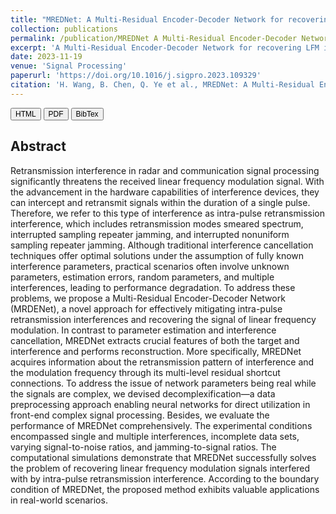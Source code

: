 ```yaml
---
title: "MREDNet: A Multi-Residual Encoder-Decoder Network for recovering LFM interfered by intra-pulse retransmission interferences"
collection: publications
permalink: /publication/MREDNet A Multi-Residual Encoder-Decoder Network for recovering LFM interfered by intra-pulse retransmission interferences
excerpt: 'A Multi-Residual Encoder-Decoder Network for recovering LFM interfered by intra-pulse retransmission interferences'
date: 2023-11-19
venue: 'Signal Processing'
paperurl: 'https://doi.org/10.1016/j.sigpro.2023.109329'
citation: 'H. Wang, B. Chen, Q. Ye et al., MREDNet: A Multi-Residual Encoder-Decoder Network for recovering LFM interfered by intra-pulse retransmission interferences, Signal Processing (2023), doi: https://doi.org/10.1016/j.sigpro.2023.109329.'
---
```

<style> div.a { line-height: 68%; margin-bottom: -10px;} </style> 
<a href='https://doi.org/10.1016/j.sigpro.2023.109329' target="_blank"><button style="font-size:12px"><i class="fab fa-html5"></i> HTML</button></a>
<a href='https://pdf.sciencedirectassets.com/271605/AIP/1-s2.0-S0165168423004036/main.pdf?X-Amz-Security-Token=IQoJb3JpZ2luX2VjEN3%2F%2F%2F%2F%2F%2F%2F%2F%2F%2FwEaCXVzLWVhc3QtMSJHMEUCIHwSeMyP3rhdcPENpuS23gXzIlNkwzwbeXhQIaTA6S0AAiEAi1fLqJ3dMXGPok3tcFmrh2IcrWbIq%2BijSsL2s9aKaM0qswUIRRAFGgwwNTkwMDM1NDY4NjUiDEJhiskDd6tgYgZnZyqQBalblqt8cL6%2FiwICJDAvv0K%2FxuOpb3oOgXA5BdMENiD4C%2BrVm%2Bsk7%2BhCf5FOFbkTCSat5xhtyHK7ZolvrMBBWKhXbCeszn2PyJvnLgrc1NkvXtSCfvJ9xwyBgkFuOeGnCkm0VKTctZdkG5uFGjm6mBIxzrmT7UN0BB1yeUfl2TGCQpjSWGXRMo4ut4UlXtBjexbZ2QZL%2FyGxaRsDoRdZeoFsmFEXu82un9vQv%2F37doBdX77povodINu9IGK0aKopr2Q3QBQRMYxxK7qOoppbyZlXbcBsVDUFPUjvAFnTPXRIj24%2FQ%2BTTWQtw0V%2BqoxCjs2Wh2tDi6DQ1O1ZOvEPQDhUbp1VZGAiI9tsgRuC0EpamkvqODLjEybOZ5maA4740LOrVRq2ZLQnjlViJZIDkUfOmngIjfSakIvf0aS30oSsgKxjDf4kX8rfVDY0s96IMufkFYZ9Wj6DKYX7et6z41yDmHk0ycHAUeVbU6m6TkdKXja%2Fw%2BwrgBM66zwRSDcUTi7yaIP%2FATW7hcfL0t0ViPbKreYiFecUR%2Bi%2FY6hRLeMO0OyYU5yAJ26uyi9YHn%2BevyNRJsyITz1MJd%2FAI7HI5pkDsUQx%2B1t1Gw97OXuHZCRFABwYZfncsCiV6wWWdKGNfKIywqLF6zgpu0Nzon9NXrj0GZVuzf5%2FGMQfxGQ%2FO9cYs%2Bl%2BcRMjddy0lqk0utwa3ifdeSh7zszrSDbkkZB0g3g9pSS1znwlLEzsv17GzogeCpy6NiyRgUvJlk%2BCTRa0wnd5gBp4rlOZvamY9JPwMbV6X%2FbXaybXjOkV3Uk28p6y77UCnrPy3kb5JHd8rEEwnlimxzOuCWzASTUGnQex7bpSRlxqn%2BqYen2DWv9x6ubZvMIrisasGOrEBYHevQsygMw6O6ATV06Sve5uGikvwdvsGZnxll0ihhxQ%2Fu3SlgP7nJo5EOW6jVWCHEOFnnwKiHsTbN%2FgY4%2Fp%2BGoGsZPEFN51%2FhEBI5DwDb%2FulKieD0EO3e8WE6u0NJ%2FrHn3Vcq3af2olwDyTtJPdrGKjir%2FUyiY1mP663DrkCt5%2BaLPVaiqzE4AJp6aqxkw5N41kPV9wnB9CoGBCPvSqr7HMBXHsjmw7ejSZSzJ1v%2FDrl&X-Amz-Algorithm=AWS4-HMAC-SHA256&X-Amz-Date=20231203T131742Z&X-Amz-SignedHeaders=host&X-Amz-Expires=300&X-Amz-Credential=ASIAQ3PHCVTYYPKXK3PX%2F20231203%2Fus-east-1%2Fs3%2Faws4_request&X-Amz-Signature=39d0a6c9088999eaeea093f514ef4bc8823f5e15983137c38357f1e3c8489e34&hash=b6cca8042b6cfc651d38c4bac36f309d6d563dcc88109d573e2685e461a018d6&host=68042c943591013ac2b2430a89b270f6af2c76d8dfd086a07176afe7c76c2c61&pii=S0165168423004036&tid=spdf-cc53876f-cad9-4ca5-8f8f-30ce36da8336&sid=2ede2e708db34544cc3882b23e49f432e256gxrqa&type=client&tsoh=d3d3LnNjaWVuY2VkaXJlY3QuY29t&ua=120d5e55080c5356555505&rr=82fc1764dc3fe6a2&cc=hk' target="_blank"><button style="font-size:12px"><i class="fa fa-file-pdf"></i> PDF</button></a>
<a href='http://HuShengW.github.io/files/MREDNet: A Multi-Residual Encoder-Decoder Network for recovering LFM interfered by intra-pulse retransmission interferences' target="_blank"><button style="font-size:12px"><i class="fa fa-book"></i> BibTex</button></a> <br>
## Abstract
Retransmission interference in radar and communication signal processing significantly threatens the received linear frequency modulation signal. With the advancement in the hardware capabilities of interference devices, they can intercept and retransmit signals within the duration of a single pulse. Therefore, we refer to this type of interference as intra-pulse retransmission interference, which includes retransmission modes smeared spectrum, interrupted sampling repeater jamming, and interrupted nonuniform sampling repeater jamming. Although traditional interference cancellation techniques offer optimal solutions under the assumption of fully known interference parameters, practical scenarios often involve unknown parameters, estimation errors, random parameters, and multiple interferences, leading to performance degradation. To address these problems, we propose a Multi-Residual Encoder-Decoder Network (MRDENet), a novel approach for effectively mitigating intra-pulse retransmission interferences and recovering the signal of linear frequency modulation. In contrast to parameter estimation and interference cancellation, MREDNet extracts crucial features of both the target and interference and performs reconstruction. More specifically, MREDNet acquires information about the retransmission pattern of interference and the modulation frequency through its multi-level residual shortcut connections. To address the issue of network parameters being real while the signals are complex, we devised decomplexification—a data preprocessing approach enabling neural networks for direct utilization in front-end complex signal processing. Besides, we evaluate the performance of MREDNet comprehensively. The experimental conditions encompassed single and multiple interferences, incomplete data sets, varying signal-to-noise ratios, and jamming-to-signal ratios. The computational simulations demonstrate that MREDNet successfully solves the problem of recovering linear frequency modulation signals interfered with by intra-pulse retransmission interference. According to the boundary condition of MREDNet, the proposed method exhibits valuable applications in real-world scenarios.
